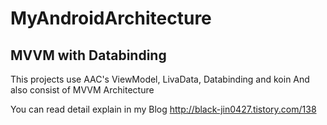 # MyAndroidArchitecture

## MVVM with Databinding

This projects use AAC's ViewModel, LivaData, Databinding and koin
And also consist of MVVM Architecture

You can read detail explain in my Blog
http://black-jin0427.tistory.com/138
